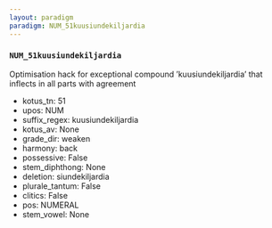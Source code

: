 ```yaml
---
layout: paradigm
paradigm: NUM_51kuusiundekiljardia
---
```

### ` NUM_51kuusiundekiljardia `

Optimisation hack for exceptional compound ’kuusiundekiljardia’ that inflects in all parts with agreement
* kotus_tn: 51
* upos: NUM
* suffix_regex: kuusiundekiljardia
* kotus_av: None
* grade_dir: weaken
* harmony: back
* possessive: False
* stem_diphthong: None
* deletion: siundekiljardia
* plurale_tantum: False
* clitics: False
* pos: NUMERAL
* stem_vowel: None
